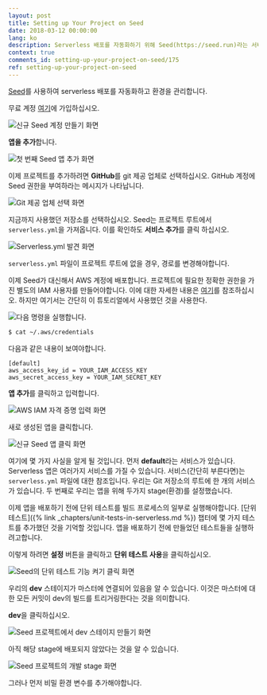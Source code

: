 ```yaml
---
layout: post
title: Setting up Your Project on Seed
date: 2018-03-12 00:00:00
lang: ko
description: Serverless 배포를 자동화하기 위해 Seed(https://seed.run)라는 서비스를 사용합니다. 무료 계정에 가입하고 프로젝트 저장소를 추가하며 AWS IAM 자격 증명을 설정합니다.
context: true
comments_id: setting-up-your-project-on-seed/175
ref: setting-up-your-project-on-seed
---
```


[Seed](https://seed.run)를 사용하여 serverless 배포를 자동화하고 환경을 관리합니다.

무료 계정 [여기](https://console.seed.run/signup-account)에 가입하십시오.

![신규 Seed 계정 만들기 화면](/assets/part2/create-new-seed-account.png)

**앱을 추가**합니다.

![첫 번째 Seed 앱 추가 화면](/assets/part2/add-your-first-seed-app.png)

이제 프로젝트를 추가하려면 **GitHub**를 git 제공 업체로 선택하십시오. GitHub 계정에 Seed 권한을 부여하라는 메시지가 나타납니다.

![Git 제공 업체 선택 화면](/assets/part2/select-git-provider.png)

지금까지 사용했던 저장소를 선택하십시오. Seed는 프로젝트 루트에서 `serverless.yml`을 가져옵니다. 이를 확인하도 **서비스 추가**를 클릭 하십시오.

![Serverless.yml 발견 화면](/assets/part2/serverless-yml-detected.png)

`serverless.yml` 파일이 프로젝트 루트에 없을 경우, 경로를 변경해야합니다.

이제 Seed가 대신해서 AWS 계정에 배포합니다. 프로젝트에 필요한 정확한 권한을 가진 별도의 IAM 사용자를 만들어야합니다. 이에 대한 자세한 내용은 [여기](https://seed.run/docs/customizing-your-iam-policy)를 참조하십시오. 하지만 여기서는 간단히 이 튜토리얼에서 사용했던 것을 사용한다.

<img class="code-marker" src="/assets/s.png" />다음 명령을 실행합니다.

``` bash
$ cat ~/.aws/credentials
```

다음과 같은 내용이 보여야합니다.

```
[default]
aws_access_key_id = YOUR_IAM_ACCESS_KEY
aws_secret_access_key = YOUR_IAM_SECRET_KEY
```

**앱 추가**를 클릭하고 입력합니다.

![AWS IAM 자격 증명 입력 화면](/assets/part2/add-aws-iam-credentials.png)

새로 생성된 앱을 클릭합니다.

![신규 Seed 앱 클릭 화면](/assets/part2/click-on-new-seed-app.png)

여기에 몇 가지 사실을 알게 될 것입니다. 먼저 **default**라는 서비스가 있습니다. Serverless 앱은 여러가지 서비스를 가질 수 있습니다. 서비스(간단히 부른다면)는 `serverless.yml` 파일에 대한 참조입니다. 우리는 Git 저장소의 루트에 한 개의 서비스가 있습니다. 두 번째로 우리는 앱을 위해 두가지 stage(환경)를 설정했습니다.

이제 앱을 배포하기 전에 단위 테스트를 빌드 프로세스의 일부로 실행해야합니다. [단위 테스트]({% link _chapters/unit-tests-in-serverless.md %}) 챕터에 몇 가지 테스트를 추가했던 것을 기억할 것입니다. 앱을 배포하기 전에 만들었던 테스트들을 실행하려고합니다.

이렇게 하려면 **설정** 버튼을 클릭하고 **단위 테스트 사용**을 클릭하십시오.

![Seed의 단위 테스트 기능 켜기 클릭 화면](/assets/part2/click-enable-unit-tsts-in-seed.png)

우리의 **dev** 스테이지가 마스터에 연결되어 있음을 알 수 있습니다. 이것은 마스터에 대한 모든 커밋이 dev의 빌드를 트리거링한다는 것을 의미합니다.

**dev**을 클릭하십시오.

![Seed 프로젝트에서 dev 스테이지 만들기 화면](/assets/part2/click-dev-stage-in-seed-project.png)

아직 해당 stage에 배포되지 않았다는 것을 알 수 있습니다.

![Seed 프로젝트의 개발 stage 화면](/assets/part2/dev-stage-in-seed-project.png)

그러나 먼저 비밀 환경 변수를 추가해야합니다.
